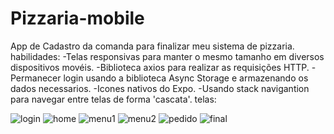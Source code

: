 # Pizzaria-mobile

App de Cadastro da comanda para finalizar meu sistema de pizzaria.
habilidades:
-Telas responsivas para manter o mesmo tamanho em diversos dispositivos movéis.
-Biblioteca axios para realizar as requisições HTTP.
-Permanecer login usando a biblioteca Async Storage e armazenando os dados necessarios.
-Icones nativos do Expo.
-Usando stack navigantion para navegar entre telas de forma 'cascata'.
telas:


![login](https://github.com/Matheusmarazzi/Pizzaria-mobile/assets/71531067/95165008-f49d-4bbc-9307-02d97bd9890c)
![home](https://github.com/Matheusmarazzi/Pizzaria-mobile/assets/71531067/063d254a-4fa7-4fe3-8dd9-038f6992b574)
![menu1](https://github.com/Matheusmarazzi/Pizzaria-mobile/assets/71531067/30debf02-68ad-47f1-8bd6-2d30e10982c0)
![menu2](https://github.com/Matheusmarazzi/Pizzaria-mobile/assets/71531067/5e00e6a6-f63c-4ae7-a51b-12f2ea73536d)
![pedido](https://github.com/Matheusmarazzi/Pizzaria-mobile/assets/71531067/20fd82eb-e91c-41ec-bc25-2bf4eee1a5a7)
![final](https://github.com/Matheusmarazzi/Pizzaria-mobile/assets/71531067/5520b907-acb9-41c4-bfed-b4eaa8701e47)

